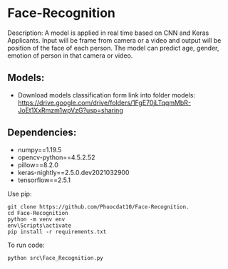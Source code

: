 # Face-Recognition
Description: A model is applied in real time based on CNN and Keras Applicants. Input will be frame from camera or a video and output will be position of the face of each person. The model can predict age, gender, emotion of person in that camera or video.

## Models:

- Download models classification form link into folder models:
  https://drive.google.com/drive/folders/1FgE70jLTqqmMbR-JoEt1XxRmzm1wpVzG?usp=sharing
  
## Dependencies:

- numpy==1.19.5
- opencv-python==4.5.2.52
- pillow==8.2.0
- keras-nightly==2.5.0.dev2021032900
- tensorflow==2.5.1

Use pip:

    git clone https://github.com/Phuocdat10/Face-Recognition.
    cd Face-Recognition
    python -m venv env
    env\Scripts\activate
    pip install -r requirements.txt

To run code:

    python src\Face_Recognition.py



